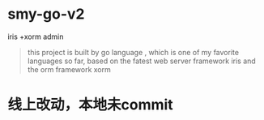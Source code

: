 # smy-go-v2
iris +xorm admin

> this project is built by go language , which is one of my favorite languages so far,
> based on the fatest web server framework iris and the orm framework  xorm
# 线上改动，本地未commit
